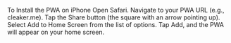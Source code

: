 To Install the PWA on iPhone
Open Safari.
Navigate to your PWA URL (e.g., cleaker.me).
Tap the Share button (the square with an arrow pointing up).
Select Add to Home Screen from the list of options.
Tap Add, and the PWA will appear on your home screen.